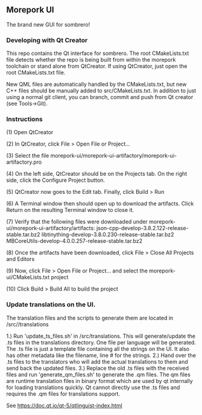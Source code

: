 ## Morepork UI

The brand new GUI for sombrero!

### Developing with Qt Creator

This repo contains the Qt interface for sombrero. The root CMakeLists.txt file detects whether the repo is being built from within the morepork toolchain or stand alone from QtCreator. If using QtCreator, just open the root CMakeLists.txt file.

New QML files are automatically handled by the CMakeLists.txt, but new C++ files should be manually added to src/CMakeLists.txt. In addition to just using a normal git client, you can branch, commit and push from Qt creator (see Tools->Git).

### Instructions

(1) Open QtCreator

(2) In QtCreator, click File > Open File or Project...

(3) Select the file morepork-ui/morepork-ui-artifactory/morepork-ui-artifactory.pro

(4) On the left side, QtCreator should be on the Projects tab. On the right side, click the Configure Project button.

(5) QtCreator now goes to the Edit tab. Finally, click Build > Run

(6) A Terminal window then should open up to download the artifacts. Click Return on the resulting Terminal window to close it. 

(7) Verify that the following files were downloaded under morepork-ui/morepork-ui-artifactory/artifacts:
	json-cpp-develop-3.8.2.122-release-stable.tar.bz2
	libtinything-develop-3.8.0.230-release-stable.tar.bz2
	MBCoreUtils-develop-4.0.0.257-release-stable.tar.bz2


(8) Once the artifacts have been downloaded, click File > Close All Projects and Editors

(9) Now, click File > Open File or Project... and select the morepork-ui/CMakeLists.txt project

(10) Click Build > Build All to build the project

### Update translations on the UI.

The translation files and the scripts to generate them are located in /src//translations

1.) Run 'update_ts_files.sh' in /src/translations. This will generate/update the .ts files in the translations directory. One file per language will be generated. The .ts file is just a template file containing all the strings on the UI. It also has other metadata like the filename, line # for the strings.
2.) Hand over the .ts files to the translators who will add the actual translations to them and send back the updated files.
3.) Replace the old .ts files with the received files and run 'generate_qm_files.sh' to generate the .qm files. The qm files are runtime translation files in binary format which are used by qt internally for loading translations quickly. Qt cannot directly use the .ts files and requires the .qm files for translations support.

See https://doc.qt.io/qt-5/qtlinguist-index.html
